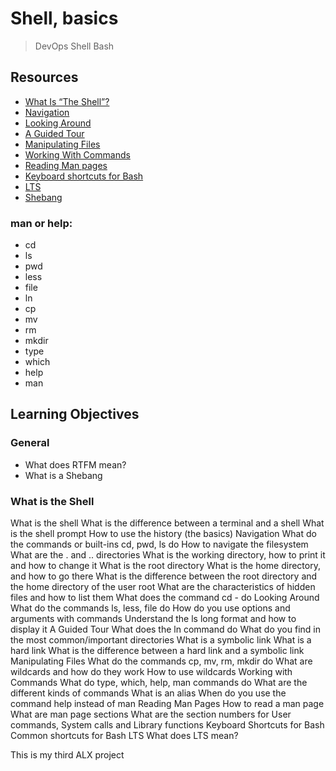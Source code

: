 # Shell, basics 
> DevOps
> Shell
> Bash

## Resources

* [What Is “The Shell”?](https://intranet.alxswe.com/rltoken/vwO91sqNBgRL03BLu-ueiA)
* [Navigation](https://intranet.alxswe.com/rltoken/iblidp7yp6i-QpT8rDXHaA)
* [Looking Around](https://intranet.alxswe.com/rltoken/xEKUCnQsMH0esQ6fJU5vLA)
* [A Guided Tour](https://intranet.alxswe.com/rltoken/HUhQ73fFR1GOC5nb4r-mDw)
* [Manipulating Files](https://intranet.alxswe.com/rltoken/olv-1tj4d1LA57Z0PrLNvw)
* [Working With Commands](https://intranet.alxswe.com/rltoken/zUtux3Pm0BkvtwXzbTtkmA)
* [Reading Man pages](https://intranet.alxswe.com/rltoken/rddGdsqLf8_kRzp12RaD4A)
* [Keyboard shortcuts for Bash](https://intranet.alxswe.com/rltoken/AGxMxuS5IeW8VmEvJyhwvw)
* [LTS](https://wiki.ubuntu.com/LTS)
* [Shebang](https://intranet.alxswe.com/rltoken/cE8ZA3kgEaFhB-IDNv31bQ)

### man or help:
* cd
* ls
* pwd
* less
* file
* ln
* cp
* mv
* rm
* mkdir
* type
* which
* help
* man

## Learning Objectives
### General
* What does RTFM mean?
* What is a Shebang
### What is the Shell
What is the shell
What is the difference between a terminal and a shell
What is the shell prompt
How to use the history (the basics)
Navigation
What do the commands or built-ins cd, pwd, ls do
How to navigate the filesystem
What are the . and .. directories
What is the working directory, how to print it and how to change it
What is the root directory
What is the home directory, and how to go there
What is the difference between the root directory and the home directory of the user root
What are the characteristics of hidden files and how to list them
What does the command cd - do
Looking Around
What do the commands ls, less, file do
How do you use options and arguments with commands
Understand the ls long format and how to display it
A Guided Tour
What does the ln command do
What do you find in the most common/important directories
What is a symbolic link
What is a hard link
What is the difference between a hard link and a symbolic link
Manipulating Files
What do the commands cp, mv, rm, mkdir do
What are wildcards and how do they work
How to use wildcards
Working with Commands
What do type, which, help, man commands do
What are the different kinds of commands
What is an alias
When do you use the command help instead of man
Reading Man Pages
How to read a man page
What are man page sections
What are the section numbers for User commands, System calls and Library functions
Keyboard Shortcuts for Bash
Common shortcuts for Bash
LTS
What does LTS mean?

This is my third ALX project
